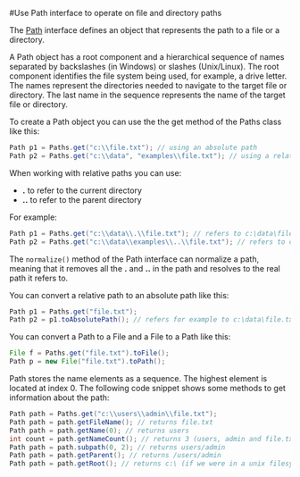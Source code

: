 #Use Path interface to operate on file and directory paths

The [Path](https://docs.oracle.com/javase/8/docs/api/java/nio/file/Path.html) interface defines an object that represents the path to a file or a directory. 

A Path object has a root component and a hierarchical sequence of names separated by backslashes (in Windows) or slashes (Unix/Linux). The root component identifies the file system being used, for example, a drive letter. The names represent the directories needed to navigate to the target file or directory. The last name in the sequence represents the name of the target file or directory.

To create a Path object you can use the the get method of the Paths class like this:
````java
Path p1 = Paths.get("c:\\file.txt"); // using an absolute path
Path p2 = Paths.get("c:\\data", "examples\\file.txt"); // using a relative path to construct the path c:\data\examples\file.txt
````

When working with relative paths you can use:
* **.** to refer to the current directory
* **..** to refer to the parent directory

For example:
````java
Path p1 = Paths.get("c:\\data\\.\\file.txt"); // refers to c:\data\file.txt
Path p2 = Paths.get("c:\\data\\examples\\..\\file.txt"); // refers to c:\data\file.txt
````

The `normalize()` method of the Path interface can normalize a path, meaning that it removes all the **.** and **..** in the path and resolves to the real path it refers to. 

You can convert a relative path to an absolute path like this:
````java
Path p1 = Paths.get("file.txt");
Path p2 = p1.toAbsolutePath(); // refers for example to c:\data\file.txt
````

You can convert a Path to a File and a File to a Path like this:
````java
File f = Paths.get("file.txt").toFile();
Path p = new File("file.txt").toPath();
````

Path stores the name elements as a sequence. The highest element is located at index 0. The following code snippet shows some methods to get information about the path:
````java
Path path = Paths.get("c:\\users\\admin\\file.txt"); 
Path path = path.getFileName(); // returns file.txt
Path path = path.getName(0); // returns users
int count = path.getNameCount(); // returns 3 (users, admin and file.txt)
Path path = path.subpath(0, 2); // returns users/admin
Path path = path.getParent(); // returns /users/admin
Path path = path.getRoot(); // returns c:\ (if we were in a unix filesystem, it would return /)
````
